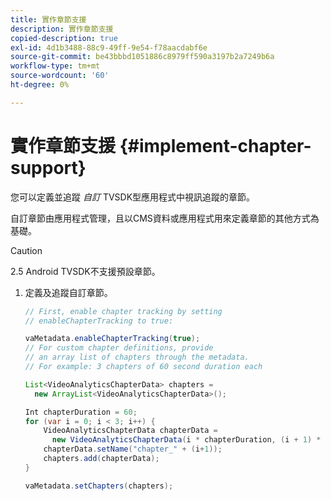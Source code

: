 ```yaml
---
title: 實作章節支援
description: 實作章節支援
copied-description: true
exl-id: 4d1b3488-88c9-49ff-9e54-f78aacdabf6e
source-git-commit: be43bbbd1051886c8979ff590a3197b2a7249b6a
workflow-type: tm+mt
source-wordcount: '60'
ht-degree: 0%

---
```


# 實作章節支援 {#implement-chapter-support}

您可以定義並追蹤 *自訂* TVSDK型應用程式中視訊追蹤的章節。

自訂章節由應用程式管理，且以CMS資料或應用程式用來定義章節的其他方式為基礎。

>[!CAUTION]
>
>2.5 Android TVSDK不支援預設章節。

1. 定義及追蹤自訂章節。

   ```java
   // First, enable chapter tracking by setting   
   // enableChapterTracking to true: 
   
   vaMetadata.enableChapterTracking(true); 
   // For custom chapter definitions, provide  
   // an array list of chapters through the metadata. 
   // For example: 3 chapters of 60 second duration each 
   
   List<VideoAnalyticsChapterData> chapters =  
     new ArrayList<VideoAnalyticsChapterData>(); 
   
   Int chapterDuration = 60; 
   for (var i = 0; i < 3; i++) { 
       VideoAnalyticsChapterData chapterData =  
         new VideoAnalyticsChapterData(i * chapterDuration, (i + 1) * chapterDuration);  
       chapterData.setName("chapter_" + (i+1)); 
       chapters.add(chapterData); 
   } 
   
   vaMetadata.setChapters(chapters); 
   ```
